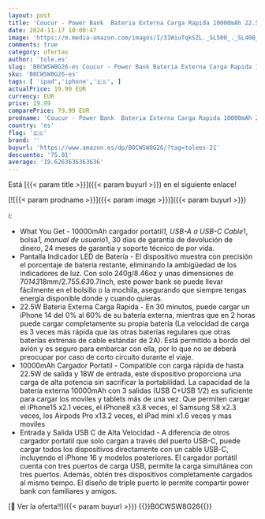 ```yaml
---
layout: post
title: 'Coucur - Power Bank  Bateria Externa Carga Rapida 10000mAh 22.5W Bateria Portatil con Entrada y Salida USB C de Alta Velocidad  Patalla LED para iPhone 16 15 14 13 12 11 Pro MAX Samsung Galaxy iPad Tablet'
date: 2024-11-17 10:00:47
image: 'https://m.media-amazon.com/images/I/31WiuTqkSZL._SL500_._SL400_.jpg'
comments: true
category: ofertas
author: 'tole.es'
slug: 'B0CWSW8G26-es Coucur - Power Bank Bateria Externa Carga Rapida 10000mAh...'
sku: 'B0CWSW8G26-es'
tags: [ 'ipad','iphone','🇪🇸', ]
actualPrice: 19.99 EUR
currency: EUR
price: 19.99
comparePrice: 79.99 EUR
prodname: 'Coucur - Power Bank  Bateria Externa Carga Rapida 10000mAh 22.5W Bateria Portatil con Entrada y Salida USB C de Alta Velocidad  Patalla LED para iPhone 16 15 14 13 12 11 Pro MAX Samsung Galaxy iPad Tablet'
country: 'es'
flag: '🇪🇸'
brand: ''
buyurl: 'https://www.amazon.es/dp/B0CWSW8G26/?tag=tolees-21'
descuento: '75.01'
average: '19.6263636363636'
---
```


Está [{{< param title >}}]({{< param buyurl >}}) en el siguiente enlace!

[![{{< param prodname >}}]({{< param image >}})]({{< param buyurl >}})

ℹ️:

- What You Get - 10000mAh cargador portátil*1, USB-A a USB-C Cable*1, bolsa*1, manual de usuario*1, 30 días de garantía de devolución de dinero, 24 meses de garantía y soporte técnico de por vida.
- Pantalla Indicador LED de Batería - El dispositivo muestra con precisión el porcentaje de batería restante, eliminando la ambigüedad de los indicadores de luz. Con solo 240g/8.46oz y unas dimensiones de 70*143*18mm/2.75*5.63*0.7inch, este power bank se puede llevar fácilmente en el bolsillo o la mochila, asegurando que siempre tengas energía disponible donde y cuando quieras.
- 22.5W Bateria Externa Carga Rapida - En 30 minutos, puede cargar un iPhone 14 del 0% al 60% de su batería externa, mientras que en 2 horas puede cargar completamente su propia batería (La velocidad de carga es 3 veces más rápida que las otras baterías regulares que otras baterías extrenas de cable estándar de 2A). Está permitido a bordo del avión y es seguro para embarcar con ella, por lo que no se deberá preocupar por caso de corto circuito durante el viaje.
- 10000mAh Cargador Portatil - Compatible con carga rápida de hasta 22.5W de salida y 18W de entrada, este dispositivo proporciona una carga de alta potencia sin sacrificar la portabilidad. La capacidad de la batería externa 10000mAh con 3 salidas (USB C+USB 1/2) es suficiente para cargar los moviles y tablets más de una vez. Que permiten cargar el iPhone15 x2.1 veces, el iPhone8 x3.8 veces, el Samsung S8 x2.3 veces, los Airpods Pro x13.2 veces, el iPad mini x1.6 veces y mas moviles
- Entrada y Salida USB C de Alta Velocidad - A diferencia de otros cargador portatil que solo cargan a través del puerto USB-C, puede cargar todos los dispositivos directamente con un cable USB-C, incluyendo el iPhone 16 y modelos posteriores. El cargador portátil cuenta con tres puertos de carga USB, permite la carga simultánea con tres puertos. Además, obtén tres dispositivos completamente cargados al mismo tiempo. El diseño de triple puerto le permite compartir power bank con familiares y amigos.

[🛒 Ver la oferta!!]({{< param buyurl >}})
{{<world>}}B0CWSW8G26{{</world>}}
